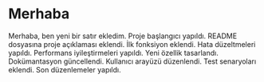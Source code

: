 # Merhaba
Merhaba, ben yeni bir satır ekledim.
Proje başlangıcı yapıldı.
README dosyasına proje açıklaması eklendi.
İlk fonksiyon eklendi.
Hata düzeltmeleri yapıldı.
Performans iyileştirmeleri yapıldı.
Yeni özellik tasarlandı.
Dokümantasyon güncellendi.
Kullanıcı arayüzü düzenlendi.
Test senaryoları eklendi.
Son düzenlemeler yapıldı.
